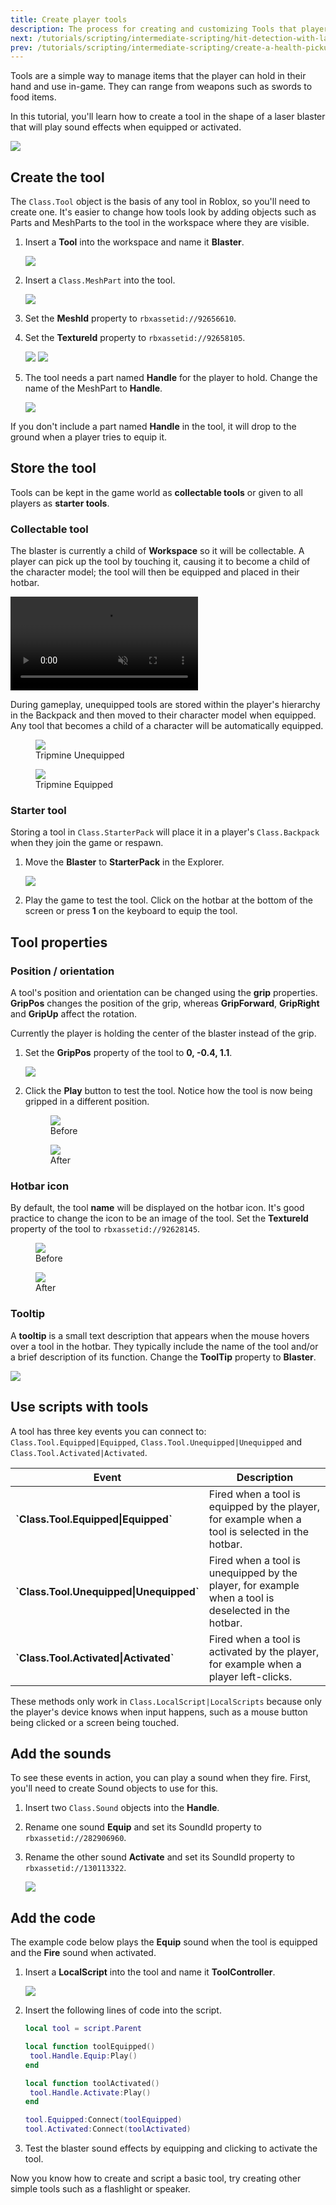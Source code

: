 ```yaml
---
title: Create player tools
description: The process for creating and customizing Tools that players can equip and use.
next: /tutorials/scripting/intermediate-scripting/hit-detection-with-lasers
prev: /tutorials/scripting/intermediate-scripting/create-a-health-pickup
---
```


Tools are a simple way to manage items that the player can hold in their hand and use in-game. They can range from weapons such as swords to food items.

In this tutorial, you'll learn how to create a tool in the shape of a laser blaster that will play sound effects when equipped or activated.

![](../../../../assets/tutorials/creating-player-tools/title-image.jpg)

## Create the tool

The `Class.Tool` object is the basis of any tool in Roblox, so you'll need to create one. It's easier to change how tools look by adding objects such as Parts and MeshParts to the tool in the workspace where they are visible.

1. Insert a **Tool** into the workspace and name it **Blaster**.

   ![](../../../../assets/tutorials/creating-player-tools/explorer-blaster.png)

2. Insert a `Class.MeshPart` into the tool.

   ![](../../../../assets/tutorials/creating-player-tools/explorer-MeshPart.png)

3. Set the **MeshId** property to `rbxassetid://92656610`.
4. Set the **TextureId** property to `rbxassetid://92658105`.

   <GridContainer numColumns="2">
     <img src="../../../../assets/tutorials/creating-player-tools/properties-MeshPart.png" />
     <img src="../../../../assets/tutorials/creating-player-tools/viewport-mesh.jpg" />
   </GridContainer>

5. The tool needs a part named **Handle** for the player to hold. Change the name of the MeshPart to **Handle**.

   ![](../../../../assets/tutorials/creating-player-tools/explorer-handle.png)

<Alert severity="warning">
  If you don't include a part named <b>Handle</b> in the tool, it will drop to the ground when a player tries to equip it.
</Alert>

## Store the tool

Tools can be kept in the game world as **collectable tools** or given to all players as **starter tools**.

### Collectable tool

The blaster is currently a child of **Workspace** so it will be collectable. A player can pick up the tool by touching it, causing it to become a child of the character model; the tool will then be equipped and placed in their hotbar.

<video controls loop muted>
  <source src="../../../../assets/tutorials/creating-player-tools/video-collection.mp4" />
</video>

During gameplay, unequipped tools are stored within the player's hierarchy in the Backpack and then moved to their character model when equipped. Any tool that becomes a child of a character will be automatically equipped.

<GridContainer numColumns="2">
  <figure>
    <img src="../../../../assets/tutorials/creating-player-tools/explorer-unequipped.png" />
    <figcaption>Tripmine Unequipped</figcaption>
  </figure>
  <figure>
    <img src="../../../../assets/tutorials/creating-player-tools/explorer-equipped-character.png" />
    <figcaption>Tripmine Equipped</figcaption>
  </figure>
</GridContainer>

### Starter tool

Storing a tool in `Class.StarterPack` will place it in a player's `Class.Backpack` when they join the game or respawn.

1. Move the **Blaster** to **StarterPack** in the Explorer.

   ![](../../../../assets/tutorials/creating-player-tools/explorer-starterpack.png)

2. Play the game to test the tool. Click on the hotbar at the bottom of the screen or press **1** on the keyboard to equip the tool.

## Tool properties

### Position / orientation

A tool's position and orientation can be changed using the **grip** properties. **GripPos** changes the position of the grip, whereas **GripForward**, **GripRight** and **GripUp** affect the rotation.

Currently the player is holding the center of the blaster instead of the grip.

1. Set the **GripPos** property of the tool to **0, -0.4, 1.1**.

   ![](../../../../assets/tutorials/creating-player-tools/property-grippos.png)

2. Click the **Play** button to test the tool. Notice how the tool is now being gripped in a different position.

   <GridContainer numColumns="2">
     <figure>
       <img src="../../../../assets/tutorials/creating-player-tools/viewport-weapon-pos-2.jpg" />
       <figcaption>Before</figcaption>
     </figure>
     <figure>
       <img src="../../../../assets/tutorials/creating-player-tools/viewport-weapon-pos-1.jpg" />
       <figcaption>After</figcaption>
     </figure>
   </GridContainer>

### Hotbar icon

By default, the tool **name** will be displayed on the hotbar icon. It's good practice to change the icon to be an image of the tool. Set the **TextureId** property of the tool to `rbxassetid://92628145`.

<GridContainer numColumns="2">
  <figure>
    <img src="../../../../assets/tutorials/creating-player-tools/viewport-blaster-icon-2.png" />
    <figcaption>Before</figcaption>
  </figure>
  <figure>
    <img src="../../../../assets/tutorials/creating-player-tools/viewport-blaster-icon.png" />
    <figcaption>After</figcaption>
  </figure>
</GridContainer>

### Tooltip

A **tooltip** is a small text description that appears when the mouse hovers over a tool in the hotbar. They typically include the name of the tool and/or a brief description of its function. Change the **ToolTip** property to **Blaster**.

![](../../../../assets/tutorials/creating-player-tools/viewport-tooltip.png)

## Use scripts with tools

A tool has three key events you can connect to: `Class.Tool.Equipped|Equipped`, `Class.Tool.Unequipped|Unequipped` and `Class.Tool.Activated|Activated`.

<table>
    <thead>
        <tr>
            <th>Event</th>
            <th>Description</th>
        </tr>
    </thead>
    <tbody>
        <tr>
            <td><b>`Class.Tool.Equipped|Equipped`</b></td>
            <td>Fired when a tool is equipped by the player, for example  when a tool is selected in the hotbar.</td>
        </tr>
        <tr>
            <td><b>`Class.Tool.Unequipped|Unequipped`</b></td>
            <td>Fired when a tool is unequipped by the player, for example when a tool is deselected in the hotbar.</td>
        </tr>
        <tr>
            <td><b>`Class.Tool.Activated|Activated`</b></td>
            <td>Fired when a tool is activated by the player, for example when a player left-clicks.</td>
        </tr>
    </tbody>
</table>

These methods only work in `Class.LocalScript|LocalScripts` because only the player's device knows when input happens, such as a mouse button being clicked or a screen being touched.

## Add the sounds

To see these events in action, you can play a sound when they fire. First, you'll need to create Sound objects to use for this.

1. Insert two `Class.Sound` objects into the **Handle**.

2. Rename one sound **Equip** and set its SoundId property to `rbxassetid://282906960`.

3. Rename the other sound **Activate** and set its SoundId property to `rbxassetid://130113322`.

   ![](../../../../assets/tutorials/creating-player-tools/explorer-sounds.png)

## Add the code

The example code below plays the **Equip** sound when the tool is equipped and the **Fire** sound when activated.

1. Insert a **LocalScript** into the tool and name it **ToolController**.

   ![](../../../../assets/tutorials/creating-player-tools/explorer-toolcontroller.png)

2. Insert the following lines of code into the script.

   ```lua
   local tool = script.Parent

   local function toolEquipped()
   	tool.Handle.Equip:Play()
   end

   local function toolActivated()
   	tool.Handle.Activate:Play()
   end

   tool.Equipped:Connect(toolEquipped)
   tool.Activated:Connect(toolActivated)
   ```

3. Test the blaster sound effects by equipping and clicking to activate the tool.

Now you know how to create and script a basic tool, try creating other simple tools such as a flashlight or speaker.
